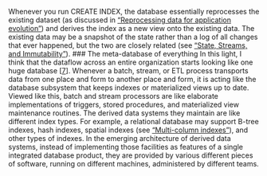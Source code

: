 Whenever you run CREATE INDEX, the database essentially reprocesses the existing dataset (as
discussed in [“Reprocessing data for application evolution”](#sec_future_reprocessing)) and derives the index as a new view onto the existing
data. The existing data may be a snapshot of the state rather than a log of all changes that ever
happened, but the two are closely related (see [“State, Streams, and Immutability”](ch11.html#sec_stream_immutability)). ### The meta-database of everything In this light, I think that the dataflow across an entire organization starts looking like one huge
database [[7](ch12.html#Kreps2013vs_ch12)]. Whenever a batch, stream,
or ETL process transports data from one place and form to another place and form, it is acting like
the database subsystem that keeps indexes or materialized views up to date. Viewed like this, batch and stream processors are like elaborate implementations of triggers, stored
procedures, and materialized view maintenance routines. The derived data systems they maintain are
like different index types. For example, a relational database may support B-tree indexes, hash
indexes, spatial indexes (see [“Multi-column indexes”](ch03.html#sec_storage_index_multicolumn)), and other types of indexes. In the
emerging architecture of derived data systems, instead of implementing those facilities as features
of a single integrated database product, they are provided by various different pieces of software,
running on different machines, administered by different teams.